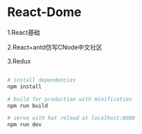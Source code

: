 # React-Dome

1.React基础

2.React+antd仿写CNode中文社区

3.Redux

``` bash

# install dependencies
npm install

# build for production with minification
npm run build

# serve with hot reload at localhost:8080
npm run dev

